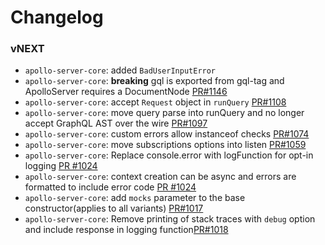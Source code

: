 # Changelog

### vNEXT
* `apollo-server-core`: added `BadUserInputError`
* `apollo-server-core`: **breaking** gql is exported from gql-tag and ApolloServer requires a DocumentNode [PR#1146](https://github.com/apollographql/apollo-server/pull/1146)
* `apollo-server-core`: accept `Request` object in `runQuery` [PR#1108](https://github.com/apollographql/apollo-server/pull/1108)
* `apollo-server-core`: move query parse into runQuery and no longer accept GraphQL AST over the wire [PR#1097](https://github.com/apollographql/apollo-server/pull/1097)
* `apollo-server-core`: custom errors allow instanceof checks [PR#1074](https://github.com/apollographql/apollo-server/pull/1074)
* `apollo-server-core`: move subscriptions options into listen [PR#1059](https://github.com/apollographql/apollo-server/pull/1059)
* `apollo-server-core`: Replace console.error with logFunction for opt-in logging [PR #1024](https://github.com/apollographql/apollo-server/pull/1024)
* `apollo-server-core`: context creation can be async and errors are formatted to include error code [PR #1024](https://github.com/apollographql/apollo-server/pull/1024)
* `apollo-server-core`: add `mocks` parameter to the base constructor(applies to all variants) [PR#1017](https://github.com/apollographql/apollo-server/pull/1017)
* `apollo-server-core`: Remove printing of stack traces with `debug` option and include response in logging function[PR#1018](https://github.com/apollographql/apollo-server/pull/1018)
